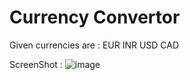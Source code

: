 # Currency Convertor
Given currencies are : 
EUR 
INR
USD
CAD


ScreenShot :
![image](https://github.com/nmn-yd/Currency-Convertor/assets/97431919/4fb2fe46-1aa1-41a2-8110-e3e184bc0b33)


 

